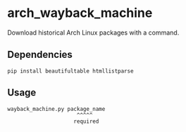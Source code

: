 # arch_wayback_machine
Download historical Arch Linux packages with a command.

## Dependencies
```
pip install beautifultable htmllistparse
```

## Usage
```
wayback_machine.py package_name
                      ^^^^^
                     required
```
